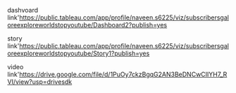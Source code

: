 dashvoard link'https://public.tableau.com/app/profile/naveen.s6225/viz/subscribersgaloreexploreworldstopyoutube/Dashboard2?publish=yes

story link'https://public.tableau.com/app/profile/naveen.s6225/viz/subscribersgaloreexploreworldstopyoutube/Story1?publish=yes

video link'https://drive.google.com/file/d/1PuOy7ckzBgqG2AN3BeDNCwCIIYH7_RVI/view?usp=drivesdk
